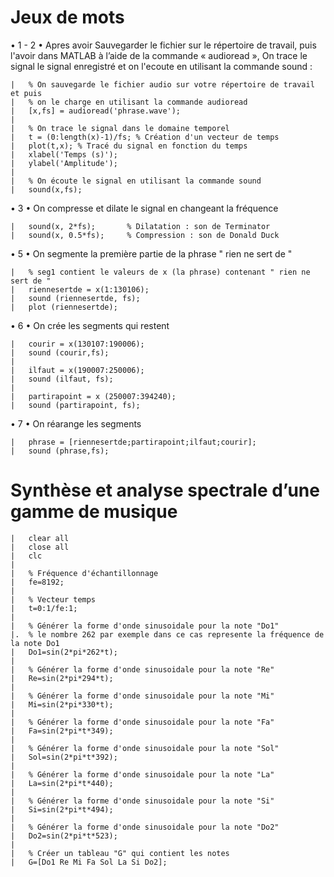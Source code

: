 # Jeux de mots

 • 1 - 2 • Apres avoir Sauvegarder le fichier sur le répertoire de travail, puis l'avoir dans MATLAB à l’aide de la commande « audioread »,
      On trace le signal le signal enregistré et on l'ecoute en utilisant la commande sound :
      
  ```
  |   % On sauvegarde le fichier audio sur votre répertoire de travail et puis
  |   % on le charge en utilisant la commande audioread
  |   [x,fs] = audioread('phrase.wave');
  |   
  |   % On trace le signal dans le domaine temporel
  |   t = (0:length(x)-1)/fs; % Création d'un vecteur de temps
  |   plot(t,x); % Tracé du signal en fonction du temps
  |   xlabel('Temps (s)');
  |   ylabel('Amplitude');
  |   
  |   % On écoute le signal en utilisant la commande sound
  |   sound(x,fs);
  ```
  
  • 3 • On compresse et dilate le signal en changeant la fréquence 
  
   ```
  |   sound(x, 2*fs);       % Dilatation : son de Terminator
  |   sound(x, 0.5*fs);     % Compression : son de Donald Duck
  ```
  
  • 5 • On segmente la première partie de la phrase " rien ne sert de "
  
  ```
  |   % seg1 contient le valeurs de x (la phrase) contenant " rien ne sert de "
  |   riennesertde = x(1:130106);
  |   sound (riennesertde, fs);
  |   plot (riennesertde);
  ```
  
  • 6 • On crée les segments qui restent
  
  ```
  |   courir = x(130107:190006);
  |   sound (courir,fs);
  |   
  |   ilfaut = x(190007:250006);
  |   sound (ilfaut, fs);
  |   
  |   partirapoint = x (250007:394240);
  |   sound (partirapoint, fs);
 
  ```
  
  • 7 • On réarange les segments
  
  ```
  |   phrase = [riennesertde;partirapoint;ilfaut;courir];
  |   sound (phrase,fs);
  ```
  
  # Synthèse et analyse spectrale d’une gamme de musique
 
  ```
  |   clear all
  |   close all
  |   clc
  |   
  |   % Fréquence d'échantillonnage
  |   fe=8192;
  |   
  |   % Vecteur temps
  |   t=0:1/fe:1;
  |   
  |   % Générer la forme d'onde sinusoidale pour la note "Do1"
  |.  % le nombre 262 par exemple dans ce cas represente la fréquence de la note Do1
  |   Do1=sin(2*pi*262*t);
  |   
  |   % Générer la forme d'onde sinusoidale pour la note "Re"
  |   Re=sin(2*pi*294*t);
  |   
  |   % Générer la forme d'onde sinusoidale pour la note "Mi"
  |   Mi=sin(2*pi*330*t);
  |   
  |   % Générer la forme d'onde sinusoidale pour la note "Fa"
  |   Fa=sin(2*pi*t*349);
  |   
  |   % Générer la forme d'onde sinusoidale pour la note "Sol"
  |   Sol=sin(2*pi*t*392);
  |   
  |   % Générer la forme d'onde sinusoidale pour la note "La"
  |   La=sin(2*pi*t*440);
  |   
  |   % Générer la forme d'onde sinusoidale pour la note "Si"
  |   Si=sin(2*pi*t*494);
  |   
  |   % Générer la forme d'onde sinusoidale pour la note "Do2"
  |   Do2=sin(2*pi*t*523);
  |   
  |   % Créer un tableau "G" qui contient les notes 
  |   G=[Do1 Re Mi Fa Sol La Si Do2];
  ```
